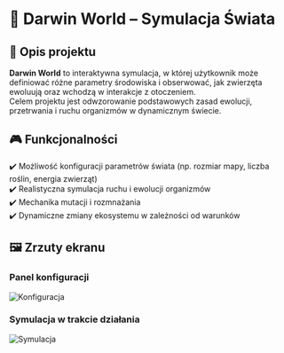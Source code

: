 # 🦁 Darwin World – Symulacja Świata  

## 📖 Opis projektu  
**Darwin World** to interaktywna symulacja, w której użytkownik może definiować różne parametry środowiska i obserwować, jak zwierzęta ewoluują oraz wchodzą w interakcje z otoczeniem.  
Celem projektu jest odwzorowanie podstawowych zasad ewolucji, przetrwania i ruchu organizmów w dynamicznym świecie.  

## 🎮 Funkcjonalności  
✔️ Możliwość konfiguracji parametrów świata (np. rozmiar mapy, liczba roślin, energia zwierząt)  
✔️ Realistyczna symulacja ruchu i ewolucji organizmów  
✔️ Mechanika mutacji i rozmnażania  
✔️ Dynamiczne zmiany ekosystemu w zależności od warunków  

## 🖼️ Zrzuty ekranu  
### Panel konfiguracji  
![Konfiguracja](screenshots/config.png)  

### Symulacja w trakcie działania  
![Symulacja](screenshots/game.png)  
